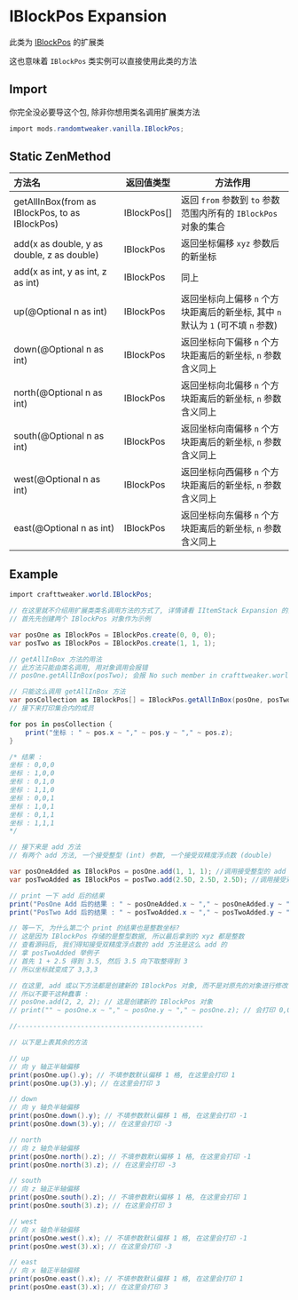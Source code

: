 # IBlockPos Expansion

此类为 [IBlockPos](https://docs.blamejared.com/1.12/en/Vanilla/World/IBlockPos) 的扩展类

这也意味着 `IBlockPos` 类实例可以直接使用此类的方法

## Import

你完全没必要导这个包, 除非你想用类名调用扩展类方法

```csharp
import mods.randomtweaker.vanilla.IBlockPos;
```

## Static ZenMethod

| 方法名 | 返回值类型 | 方法作用 |
| :------ | ------ | ------ |
| getAllInBox(from as IBlockPos, to as IBlockPos) | IBlockPos[] | 返回 `from` 参数到 `to` 参数范围内所有的 `IBlockPos` 对象的集合 |
| add(x as double, y as double, z as double) | IBlockPos | 返回坐标偏移 `xyz` 参数后的新坐标 |
| add(x as int, y as int, z as int) | IBlockPos | 同上 |
| up(@Optional n as int) | IBlockPos | 返回坐标向上偏移 `n` 个方块距离后的新坐标, 其中 `n` 默认为 `1` (可不填 `n` 参数) |
| down(@Optional n as int) | IBlockPos | 返回坐标向下偏移 `n` 个方块距离后的新坐标, `n` 参数含义同上 |
| north(@Optional n as int) | IBlockPos | 返回坐标向北偏移 `n` 个方块距离后的新坐标, `n` 参数含义同上 |
| south(@Optional n as int) | IBlockPos | 返回坐标向南偏移 `n` 个方块距离后的新坐标, `n` 参数含义同上 |
| west(@Optional n as int) | IBlockPos | 返回坐标向西偏移 `n` 个方块距离后的新坐标, `n` 参数含义同上 |
| east(@Optional n as int) | IBlockPos | 返回坐标向东偏移 `n` 个方块距离后的新坐标, `n` 参数含义同上 |

## Example

```csharp
import crafttweaker.world.IBlockPos;

// 在这里就不介绍用扩展类类名调用方法的方式了, 详情请看 IItemStack Expansion 的内容
// 首先先创建两个 IBlockPos 对象作为示例

var posOne as IBlockPos = IBlockPos.create(0, 0, 0);
var posTwo as IBlockPos = IBlockPos.create(1, 1, 1);

// getAllInBox 方法的用法
// 此方法只能由类名调用, 用对象调用会报错
// posOne.getAllInBox(posTwo); 会报 No such member in crafttweaker.world.IBlockPos: getAllInBox

// 只能这么调用 getAllInBox 方法
var posCollection as IBlockPos[] = IBlockPos.getAllInBox(posOne, posTwo);
// 接下来打印集合内的成员

for pos in posCollection {
    print("坐标 : " ~ pos.x ~ "," ~ pos.y ~ "," ~ pos.z);
}

/* 结果 :
坐标 : 0,0,0
坐标 : 1,0,0
坐标 : 0,1,0
坐标 : 1,1,0
坐标 : 0,0,1
坐标 : 1,0,1
坐标 : 0,1,1
坐标 : 1,1,1
*/

// 接下来是 add 方法
// 有两个 add 方法, 一个接受整型 (int) 参数, 一个接受双精度浮点数 (double)

var posOneAdded as IBlockPos = posOne.add(1, 1, 1); //调用接受整型的 add 方法
var posTwoAdded as IBlockPos = posTwo.add(2.5D, 2.5D, 2.5D); //调用接受双精度浮点数的 add 方法

// print 一下 add 后的结果
print("PosOne Add 后的结果 : " ~ posOneAdded.x ~ "," ~ posOneAdded.y ~ "," ~ posOneAdded.z); // 会打印 PosOne Add 后的结果 : 1,1,1
print("PosTwo Add 后的结果 : " ~ posTwoAdded.x ~ "," ~ posTwoAdded.y ~ "," ~ posTwoAdded.z); // 会打印 PosTwo Add 后的结果 : 3,3,3

// 等一下, 为什么第二个 print 的结果也是整数坐标?
// 这是因为 IBlockPos 存储的是整型数据, 所以最后拿到的 xyz 都是整数
// 查看源码后, 我们得知接受双精度浮点数的 add 方法是这么 add 的
// 拿 posTwoAdded 举例子
// 首先 1 + 2.5 得到 3.5, 然后 3.5 向下取整得到 3
// 所以坐标就变成了 3,3,3

// 在这里, add 或以下方法都是创建新的 IBlockPos 对象, 而不是对原先的对象进行修改
// 所以不要干这种蠢事 : 
// posOne.add(2, 2, 2); // 这是创建新的 IBlockPos 对象
// print("" ~ posOne.x ~ "," ~ posOne.y ~ "," ~ posOne.z); // 会打印 0,0,0 而不是 2,2,2

//-----------------------------------------------

// 以下是上表其余的方法

// up
// 向 y 轴正半轴偏移
print(posOne.up().y); // 不填参数默认偏移 1 格, 在这里会打印 1
print(posOne.up(3).y); // 在这里会打印 3

// down
// 向 y 轴负半轴偏移
print(posOne.down().y); // 不填参数默认偏移 1 格, 在这里会打印 -1
print(posOne.down(3).y); // 在这里会打印 -3

// north
// 向 z 轴负半轴偏移
print(posOne.north().z); // 不填参数默认偏移 1 格, 在这里会打印 -1
print(posOne.north(3).z); // 在这里会打印 -3

// south
// 向 z 轴正半轴偏移
print(posOne.south().z); // 不填参数默认偏移 1 格, 在这里会打印 1
print(posOne.south(3).z); // 在这里会打印 3

// west
// 向 x 轴负半轴偏移
print(posOne.west().x); // 不填参数默认偏移 1 格, 在这里会打印 -1
print(posOne.west(3).x); // 在这里会打印 -3

// east
// 向 x 轴正半轴偏移
print(posOne.east().x); // 不填参数默认偏移 1 格, 在这里会打印 1
print(posOne.east(3).x); // 在这里会打印 3
```

